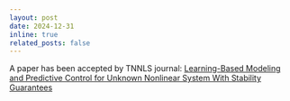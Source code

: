 ```yaml
---
layout: post
date: 2024-12-31
inline: true
related_posts: false
---
```


A paper has been accepted by TNNLS journal: [Learning-Based Modeling and Predictive Control for Unknown Nonlinear System With Stability Guarantees](https://ieeexplore.ieee.org/document/10838297)
